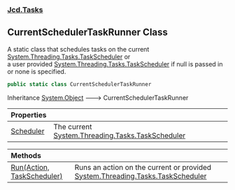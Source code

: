 ### [Jcd.Tasks](Jcd.Tasks.md 'Jcd.Tasks')

## CurrentSchedulerTaskRunner Class

A static class that schedules tasks on the current [System.Threading.Tasks.TaskScheduler](https://docs.microsoft.com/en-us/dotnet/api/System.Threading.Tasks.TaskScheduler 'System.Threading.Tasks.TaskScheduler') or  
a user provided [System.Threading.Tasks.TaskScheduler](https://docs.microsoft.com/en-us/dotnet/api/System.Threading.Tasks.TaskScheduler 'System.Threading.Tasks.TaskScheduler') if null is passed in or none is specified.

```csharp
public static class CurrentSchedulerTaskRunner
```

Inheritance [System.Object](https://docs.microsoft.com/en-us/dotnet/api/System.Object 'System.Object') &#129106; CurrentSchedulerTaskRunner

| Properties | |
| :--- | :--- |
| [Scheduler](Jcd.Tasks.CurrentSchedulerTaskRunner.Scheduler.md 'Jcd.Tasks.CurrentSchedulerTaskRunner.Scheduler') | The current [System.Threading.Tasks.TaskScheduler](https://docs.microsoft.com/en-us/dotnet/api/System.Threading.Tasks.TaskScheduler 'System.Threading.Tasks.TaskScheduler') |

| Methods | |
| :--- | :--- |
| [Run(Action, TaskScheduler)](Jcd.Tasks.CurrentSchedulerTaskRunner.Run(System.Action,System.Threading.Tasks.TaskScheduler).md 'Jcd.Tasks.CurrentSchedulerTaskRunner.Run(System.Action, System.Threading.Tasks.TaskScheduler)') | Runs an action on the current or provided [System.Threading.Tasks.TaskScheduler](https://docs.microsoft.com/en-us/dotnet/api/System.Threading.Tasks.TaskScheduler 'System.Threading.Tasks.TaskScheduler') |
